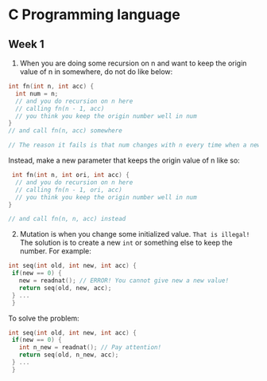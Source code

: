 # C Programming language

## Week 1
1. When you are doing some recursion on n and want to keep the origin value of n in somewhere, do not do like below:
 ```c
 int fn(int n, int acc) {
   int num = n;
   // and you do recursion on n here
   // calling fn(n - 1, acc)
   // you think you keep the origin number well in num
 }
 // and call fn(n, acc) somewhere
 
 // The reason it fails is that num changes with n every time when a new fn is called.
 ```
 Instead, make a new parameter that keeps the origin value of n like so:
 ```c
  int fn(int n, int ori, int acc) {
   // and you do recursion on n here
   // calling fn(n - 1, ori, acc)
   // you think you keep the origin number well in num
 }
 
 // and call fn(n, n, acc) instead
 ```
 
2. Mutation is when you change some initialized value. `That is illegal!`    
 The solution is to create a new `int` or something else to keep the number.
 For example:
 ```c
 int seq(int old, int new, int acc) {
  if(new == 0) {
    new = readnat(); // ERROR! You cannot give new a new value!
    return seq(old, new, acc);
  } ...
  }
 ```
 To solve the problem:
 ```c
 int seq(int old, int new, int acc) {
  if(new == 0) {
    int n_new = readnat(); // Pay attention!
    return seq(old, n_new, acc);
  } ...
  }
 ```
 
